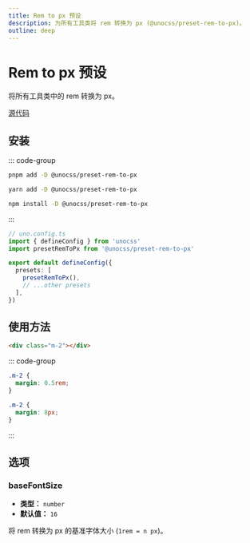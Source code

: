 ```yaml
---
title: Rem to px 预设
description: 为所有工具类将 rem 转换为 px (@unocss/preset-rem-to-px)。
outline: deep
---
```


# Rem to px 预设

将所有工具类中的 rem 转换为 px。

[源代码](https://github.com/unocss/unocss/tree/main/packages/preset-rem-to-px)

## 安装

::: code-group
  ```bash [pnpm]
  pnpm add -D @unocss/preset-rem-to-px
  ```
  ```bash [yarn]
  yarn add -D @unocss/preset-rem-to-px
  ```
  ```bash [npm]
  npm install -D @unocss/preset-rem-to-px
  ```
:::

```ts
// uno.config.ts
import { defineConfig } from 'unocss'
import presetRemToPx from '@unocss/preset-rem-to-px'

export default defineConfig({
  presets: [
    presetRemToPx(),
    // ...other presets
  ],
})
```

## 使用方法

```html
<div class="m-2"></div>
```

::: code-group
  ```css [无]
  .m-2 {
    margin: 0.5rem;
  }
  ```
  ```css [有]
  .m-2 {
    margin: 8px;
  }
  ```
:::

## 选项

### baseFontSize
- **类型：** `number`
- **默认值：** `16`

将 rem 转换为 px 的基准字体大小 (`1rem = n px`)。
